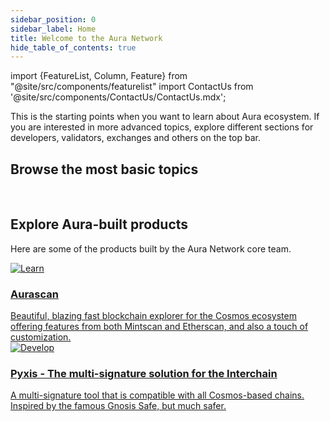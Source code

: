 ```yaml
---
sidebar_position: 0
sidebar_label: Home
title: Welcome to the Aura Network 
hide_table_of_contents: true
---
```

import {FeatureList, Column, Feature} from "@site/src/components/featurelist"
import ContactUs from '@site/src/components/ContactUs/ContactUs.mdx';

This is the starting points when you want to learn about Aura ecosystem. If you are interested in more advanced topics, explore different sections for developers, validators, exchanges and others on the top bar.

## Browse the most basic topics

<FeatureList>
  <Column title="Overview" size="3">
    <Feature url="./about/intro" title="About Aura Network" subtitle="Learn the Basics about Aura Network, features and tokenomics" image="aura-logo.png"/>
    <Feature url="./start/wallet" title="Getting started" subtitle="Go through most basic steps to interact with Aura network" image="start.png"/>
    <Feature url="./protocol/validator" title="Concept" subtitle="Overview of different components in the Aura chain" image="concept.png"/>
  </Column>
  <Column title="Developer Materials" size="3">
    <Feature url="../developer/smart-contracts/intro" title="Smart Contract" subtitle="Get an overview on how to write and deploy a smart contract in Aura Network" image="contract.png"/>
    <Feature url="../developer/getting-started/rpc" title="Public Endpoints" subtitle="Check out a list of public hosted APIs" image="api.png"/>
    <Feature url="../developer/tutorials" title="Tutorials" subtitle="Learn to build on Aura through a list of practical examples" image="tutorial.png"/>
  </Column>
  <Column title="Validator Handbook" size="3">
    <Feature url="../validator/running-a-fullnode" title="Running a Node" subtitle="Learn to run an Aura full node" image="node.png"/>
    <Feature url="../validator/networks-info" title="Network artifact" subtitle="Network information and resources to join Aura Network" image="artifact.png"/>
    <Feature url="../validator/running-a-validator" title="Become a Validator" subtitle="Become an Aura Network Validator" image="validator.png"/>
  </Column>
</FeatureList>

<br/>

## Explore Aura-built products

Here are some of the products built by the Aura Network core team.

<div className="container">
  <div className="row">
    <div className="col col--6">
      <a href="/product/aurascan/">
        <div className="card">
          <div className="card__image">
            <img src={require("@site/static/img/feature/aurascan.jpg").default} alt="Learn" />
          </div>
          <div className="card__body">
            <h3>Aurascan</h3>
            Beautiful, blazing fast blockchain explorer for the Cosmos ecosystem offering features from both Mintscan and Etherscan, and also a touch of customization.
          </div>
        </div>
      </a>
    </div>
    <div className="col col--6">
      <a href="product/pyxis-safe/">
        <div className="card">
          <div className="card__image">
            <img src={require("@site/static/img/feature/pyxis.png").default} alt="Develop" />
          </div>
          <div className="card__body">
            <h3>Pyxis - The multi-signature solution for the Interchain</h3>
            A multi-signature tool that is compatible with all Cosmos-based chains. Inspired by the famous Gnosis Safe, but much safer.
          </div>
        </div>
      </a>
    </div>
  </div>
</div>

<ContactUs />